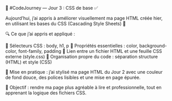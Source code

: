 🚀 #CodeJourney — Jour 3 : CSS de base ✅

Aujourd’hui, j’ai appris à améliorer visuellement ma page HTML créée hier, en utilisant les bases du CSS (Cascading Style Sheets) 🎨

🔍 Ce que j’ai appris et appliqué :

📌 Sélecteurs CSS : body, h1, p
📌 Propriétés essentielles : color, background-color, font-family, padding
📌 Lien entre un fichier HTML et une feuille CSS externe (style.css)
📌 Organisation propre du code : séparation structure (HTML) et style (CSS)

🧪 Mise en pratique : j’ai stylisé ma page HTML du Jour 2 avec une couleur de fond douce, des polices lisibles et une mise en page épurée.

🎯 Objectif : rendre ma page plus agréable à lire et professionnelle, tout en apprenant la logique des fichiers CSS.
